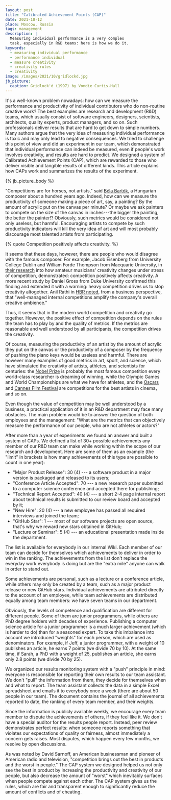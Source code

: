 ```yaml
---
layout: post
title: "Calibrated Achievement Points (CAP)"
date: 2021-10-12
place: Moscow, Russia
tags: management
description: |
  Measuring individual performance is a very complex
  task, especially in R&D teams: here is how we do it.
keywords:
  - measuring individual performance
  - performance individual
  - measure creativity
  - creativity rules
  - creativity
image: /images/2021/10/gridlockd.jpg
jb_picture:
  caption: Gridlock'd (1997) by Vondie Curtis-Hall
---
```


It's a well-known problem nowadays: how can we measure the performance 
and productivity of individual contributors who do non-routine 
creative work? The best examples are research and development (R&D) teams, which 
usually consist of software engineers, designers, 
scientists, architects, quality experts, product managers, and so on. 
Such professionals deliver results that are hard to get down to simple numbers. 
Many authors argue that the very idea of measuring individual performance is toxic and may only 
lead to negative consequences. We tried to challenge this point of view 
and did an experiment in our team, which demonstrated that individual 
performance can indeed be measured, even if people's work involves creativity, 
and results are hard to predict. We designed a system of 
Calibrated Achievement Points (CAP), which are rewarded to those who deliver 
visible and tangible results of different kinds. This article explains how 
CAPs work and summarizes the results of the experiment.

<!--more-->

{% jb_picture_body %}

"Competitions are for horses, not artists," said 
[Béla Bartók](https://en.wikipedia.org/wiki/B%C3%A9la_Bart%C3%B3k), 
a Hungarian composer about a hundred years ago.
Indeed, how can we measure the productivity of someone making a piece
of art, say, a painting? By the amount of acrylic put on the canvas
per minute? Or maybe we ask painters to compete on the size of the canvas in 
inches---the bigger the painting, the better the painter!? Obviously, such metrics
would be considered not only useless, but harmful. Encouraging artists
to compete by such productivity indicators will kill the very idea of art
and will most probably discourage most talented artists from participating.

{% quote Competition positively affects creativity. %}

It seems that these days, however, there are people who would disagree with the famous composer. 
For example, Jacob Eisenberg from University College Dublin and 
William Forde Thompson from Macquarie University, 
in [their research](https://www.researchgate.net/publication/233148051_The_Effects_of_Competition_on_Improvisers'_Motivation_Stress_and_Creative_Performance)
into how amateur musicians' creativity changes under stress of competition, demonstrated:
competition positively affects creativity.
A more recent study by Daniel Gross from Duke University confirmed this finding
and extended it with a warning: heavy competition drives us to stop creativity
altogether.
Anil Rathi in [HBR noted](https://hbr.org/2014/11/to-encourage-innovation-make-it-a-competition),
from a business perspective, 
that "well-managed internal competitions amplify the company's overall creative ambience."

Thus, it seems that in the modern world competition and creativity go together.
However, the positive effect of competition depends on the
rules the team has to play by and the quality of metrics. 
If the metrics are reasonable and well understood
by all participants, the competition drives the creativity.

Of course, measuring the productivity of an artist by the amount of acrylic they
put on the canvas or the productivity of a composer by the frequency
of pushing the piano keys would be useless and harmful.
There are however many examples of good metrics in art, sport, and science,
which have stimulated the creativity of artists, athletes, and scientists for centuries:
the [Nobel Prize](https://www.nobelprize.org/) is probably the most famous competition every 
world-class researcher is dreaming of winning, while the Olympic Games and 
World Championships are what we have for athletes, 
and the [Oscars](https://www.oscars.org/) and [Cannes Film Festival](https://www.festival-cannes.com/en/)
are competitions for the best artists in cinema，and so on.

Even though the value of competition may be well understood by
a business, a practical application of it in an R&D department
may face many obstacles. The main problem would be to answer the question
of both employees and the management: "What are the metrics that can objectively measure
the performance of our people, who are not athletes or actors?"

After more than a year of experiments we found an answer and built
a system of CAPs. We defined a list of 30+ possible achievements 
any member of our R&D team can make while working within the scope of
our research and development. Here are some of them as an example (the "limit"
in brackets is how many achievements of this type are possible to count in one year):

  * "Major Product Release": 30 (4)
    --- a software product in a major version is packaged and released to its users;
  * "Conference Article Accepted": 70
    --- a new research paper submitted to a computer science conference and accepted there for publishing;
  * "Technical Report Accepted": 40 (4)
    --- a short 2-4 page internal report about technical results is submitted to
    our review board and accepted by it;
  * "New Hire": 20 (4)
    --- a new employee has passed all required interviews and joined the team;
  * "GitHub Star": 1
    --- most of our software projects are open source, that's why we reward new stars obtained in GitHub;
  * "Lecture or Seminar": 5 (4)
    --- an educational presentation made inside the department.

The list is available for everybody in our internal Wiki. Each member
of our team can decide for themselves which achievements to deliver
in order to win in the ranking. The achievements from the list don't replace
the everyday work everybody is doing but are the "extra mile" anyone
can walk in order to stand out.

Some achievements are personal, such as a lecture or a conference article,
while others may only be created by a team, such as a major product release
or new GitHub stars. Individual achievements are attributed directly
to the account of an employee, while team achievements are distributed
equally among team members: we have seven teams in our department.

Obviously, the levels of competence and qualification are different
for different people. Some of them are junior programmers, while others
are PhD degree holders with decades of experience. Publishing a 
computer science article for a junior programmer is a much larger achievement
(which is harder to do) than for a seasoned expert. To take this 
imbalance into account we introduced "weights" for each person, which
are used as denominators. For example, if Jeff, a junior programmer, with a weight of 
10 publishes an article, he earns 7 points (we divide 70 by 10).
At the same time, if Sarah, a PhD with a weight of 25, publishes an article,
she earns only 2.8 points (we divide 70 by 25).

We organized our results monitoring system with a "push" principle in mind:
everyone is responsible for reporting their own results to our team assistant.
We don't "pull" the information from them, they decide for themselves
when and what to report. The team assistant collects the data in a simple
Excel spreadsheet and emails it to everybody once a week (there are about 50
people in our team). The document contains the journal of all achievements
reported to date, the ranking of every team member, and their weights.

Since the information is publicly available weekly, we encourage every
team member to dispute the achievements of others, if they feel like it. We don't
have a special auditor for the results people report. Instead, peer review
demonstrates perfect results: when someone reports something that 
violates our expectations of quality or fairness, almost
immediately a concern gets raises. Most disputes, which happen every few months,
we resolve by open discussions.

As was noted by David Sarnoff, an American businessman and pioneer 
of American radio and television, "competition brings out the best in products 
and the worst in people." The CAP system we designed helped us not only
see the best in product by increasing the productivity and creativity of
our people, but also decrease the amount of "worst" which inevitably
surfaces when people compete against each other. The CAP system gives us
the rules, which are fair and transparent enough to significantly reduce the amount
of conflicts and of cheating.
